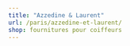 ```yaml
---
title: "Azzedine & Laurent"
url: /paris/azzedine-et-laurent/
shop: fournitures pour coiffeurs
---
```

